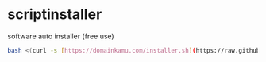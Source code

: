 # scriptinstaller
software auto installer (free use)
```bash
bash <(curl -s [https://domainkamu.com/installer.sh](https://raw.githubusercontent.com/khoirulhuda-cyber/scriptinstaller/refs/heads/main/install.sh))
